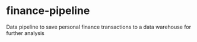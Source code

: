 # finance-pipeline
Data pipeline to save personal finance transactions to a data warehouse for further analysis
